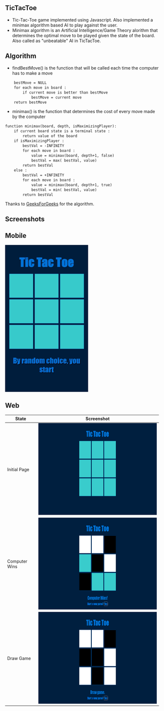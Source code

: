 TicTacToe
----
- Tic-Tac-Toe game implemented using Javascript. Also implemented a minimax algorithm based AI to play against the user. 
- Minimax algorithm is an Artificial Intelligence/Game Theory alorithm that determines the optimal move to be played given the state of the board. Also called as "unbeatable" AI in TicTacToe.

Algorithm
----
- findBestMove() is the function that will be called each time the computer has to make a move
````function findBestMove(board):
    bestMove = NULL
    for each move in board :
        if current move is better than bestMove
            bestMove = current move
    return bestMove
````
- minimax() is the function that determines the cost of every move made by the computer
````
function minimax(board, depth, isMaximizingPlayer):
    if current board state is a terminal state :
        return value of the board
    if isMaximizingPlayer :
        bestVal = -INFINITY 
        for each move in board :
            value = minimax(board, depth+1, false)
            bestVal = max( bestVal, value) 
        return bestVal
    else :
        bestVal = +INFINITY 
        for each move in board :
            value = minimax(board, depth+1, true)
            bestVal = min( bestVal, value) 
        return bestVal
````

Thanks to [GeeksForGeeks](https://www.geeksforgeeks.org/minimax-algorithm-in-game-theory-set-3-tic-tac-toe-ai-finding-optimal-move/) for the algorithm.

Screenshots
---
## Mobile
<img src="img/screenshots-mob.gif" alt="Mobile GIF">

## Web
|State|Screenshot|
|---|---|
|Initial Page|<img src="img/Initial.png" height="300px" alt="Initial">|
|Computer Wins|<img src="img/ComputerWins.png" height="300px" alt="Computer Wins">|
|Draw Game|<img src="img/TieGame.png" height="300px" alt="Tie Game">|
